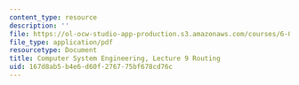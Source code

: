 ```yaml
---
content_type: resource
description: ''
file: https://ol-ocw-studio-app-production.s3.amazonaws.com/courses/6-033-computer-system-engineering-spring-2018/167d8ab5b4e6d60f276775bf678cd76c_MIT6_033S18lec9.pdf
file_type: application/pdf
resourcetype: Document
title: Computer System Engineering, Lecture 9 Routing
uid: 167d8ab5-b4e6-d60f-2767-75bf678cd76c
---
```


